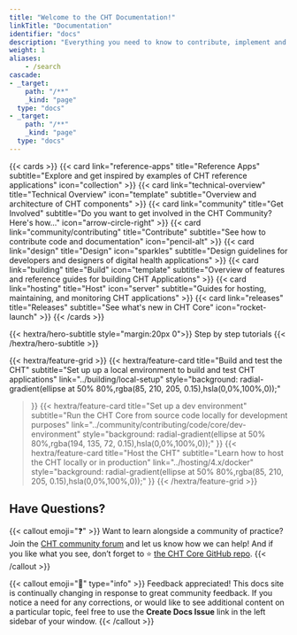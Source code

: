 ```yaml
---
title: "Welcome to the CHT Documentation!"
linkTitle: "Documentation"
identifier: "docs"
description: "Everything you need to know to contribute, implement and be successful with the CHT"
weight: 1
aliases:
    - /search
cascade:
- _target:
    path: "/**"
    _kind: "page"
  type: "docs"
- _target:
    path: "/**"
    _kind: "page"
  type: "docs"
---
```


{{< cards >}}
  {{< card link="reference-apps" title="Reference Apps" subtitle="Explore and get inspired by examples of CHT reference applications" icon="collection" >}}
  {{< card link="technical-overview" title="Technical Overview" icon="template" subtitle="Overview and architecture of CHT components" >}}
  {{< card link="community" title="Get Involved" subtitle="Do you want to get involved in the CHT Community? Here's how..." icon="arrow-circle-right" >}}
  {{< card link="community/contributing" title="Contribute" subtitle="See how to contribute code and documentation" icon="pencil-alt" >}}
  {{< card link="design" title="Design" icon="sparkles" subtitle="Design guidelines for developers and designers of digital health applications" >}}
  {{< card link="building" title="Build" icon="template" subtitle="Overview of features and reference guides for building CHT Applications" >}}
  {{< card link="hosting" title="Host" icon="server" subtitle="Guides for hosting, maintaining, and monitoring CHT applications" >}}
  {{< card link="releases" title="Releases" subtitle="See what's new in CHT Core" icon="rocket-launch" >}}
{{< /cards >}}

{{< hextra/hero-subtitle style="margin:20px 0">}}
  Step by step tutorials
{{< /hextra/hero-subtitle >}}

{{< hextra/feature-grid >}}
  {{< hextra/feature-card
    title="Build and test the CHT"
    subtitle="Set up up a local environment to build and test CHT applications"
    link="../building/local-setup"
    style="background: radial-gradient(ellipse at 50% 80%,rgba(85, 210, 205, 0.15),hsla(0,0%,100%,0));"
  >}}
  {{< hextra/feature-card
    title="Set up a dev environment"
    subtitle="Run the CHT Core from source code locally for development purposes"
    link="../community/contributing/code/core/dev-environment"
    style="background: radial-gradient(ellipse at 50% 80%,rgba(194, 135, 72, 0.15),hsla(0,0%,100%,0));"
  >}}
  {{< hextra/feature-card
    title="Host the CHT"
    subtitle="Learn how to host the CHT locally or in production"
    link="../hosting/4.x/docker"
    style="background: radial-gradient(ellipse at 50% 80%,rgba(85, 210, 205, 0.15),hsla(0,0%,100%,0));"
  >}}
{{< /hextra/feature-grid >}}


## Have Questions?

{{< callout emoji="❓" >}}
  Want to learn alongside a community of practice? Join the [CHT community forum](https://forum.communityhealthtoolkit.org/) and let us know how we can help! And if you like what you see, don’t forget to ⭐ [the CHT Core GitHub repo](https://github.com/medic/cht-core).
{{< /callout >}}

{{< callout emoji="👥" type="info" >}}
  Feedback appreciated! This docs site is continually changing in response to great community feedback. If you notice a need for any corrections, or would like to see additional content on a particular topic, feel free to use the **Create Docs Issue** link in the left sidebar of your window.
{{< /callout >}}
